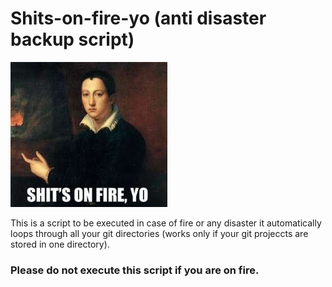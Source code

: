 # Shits-on-fire-yo (anti disaster backup script)

![Alt text](/img/icon.jpg?raw=true "Shits on fire, helpful when shit is actually on fire.")

This is a script to be executed in case of fire or any disaster it automatically loops through all your git directories (works only if your git projeccts are stored in one directory).

### Please do not execute this script if you are on fire.
